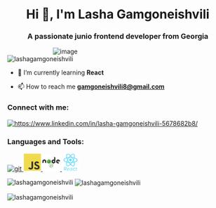 <h1 align="center">Hi 👋, I'm Lasha Gamgoneishvili</h1>
<h3 align="center">A passionate junio frontend developer from Georgia</h3>
<img align="right" width="400" src="https://camo.githubusercontent.com/7de37139d0b4c1ce40865e799b446c0e963a3dd8fb68d239707237c40604fa3d/68747470733a2f2f63646e2e6472696262626c652e636f6d2f75736572732f3733303730332f73637265656e73686f74732f363538313234332f6176656e746f2e676966" alt="image"/>

<p align="left"> <img src="https://komarev.com/ghpvc/?username=lashagamgoneishvili&label=Profile%20views&color=0e75b6&style=flat" alt="lashagamgoneishvili" /> </p>

- 🌱 I’m currently learning **React**

- 📫 How to reach me **gamgoneishvili8@gmail.com**

<h3 align="left">Connect with me:</h3>
<p align="left">
<a href="https://www.linkedin.com/in/lasha-gamgoneishvili-5678682b8/" target="_blank"><img align="center" src="https://raw.githubusercontent.com/rahuldkjain/github-profile-readme-generator/master/src/images/icons/Social/linked-in-alt.svg" alt="https://www.linkedin.com/in/lasha-gamgoneishvili-5678682b8/" height="30" width="40" /></a>
</p>

<h3 align="left">Languages and Tools:</h3>
<p align="left"> <a href="https://git-scm.com/" target="_blank" rel="noreferrer"> <img src="https://www.vectorlogo.zone/logos/git-scm/git-scm-icon.svg" alt="git" width="40" height="40"/> </a> <a href="https://developer.mozilla.org/en-US/docs/Web/JavaScript" target="_blank" rel="noreferrer"> <img src="https://raw.githubusercontent.com/devicons/devicon/master/icons/javascript/javascript-original.svg" alt="javascript" width="40" height="40"/> </a> <a href="https://nodejs.org" target="_blank" rel="noreferrer"> <img src="https://raw.githubusercontent.com/devicons/devicon/master/icons/nodejs/nodejs-original-wordmark.svg" alt="nodejs" width="40" height="40"/> </a> <a href="https://reactjs.org/" target="_blank" rel="noreferrer"> <img src="https://raw.githubusercontent.com/devicons/devicon/master/icons/react/react-original-wordmark.svg" alt="react" width="40" height="40"/> </a> </p>

<p><img align="left" src="https://github-readme-stats.vercel.app/api/top-langs?username=lashagamgoneishvili&show_icons=true&locale=en&layout=compact" alt="lashagamgoneishvili" /></p>

<p>&nbsp;<img align="center" src="https://github-readme-stats.vercel.app/api?username=lashagamgoneishvili&show_icons=true&locale=en" alt="lashagamgoneishvili" /></p>

<p><img align="center" src="https://github-readme-streak-stats.herokuapp.com/?user=lashagamgoneishvili&" alt="lashagamgoneishvili" /></p>
